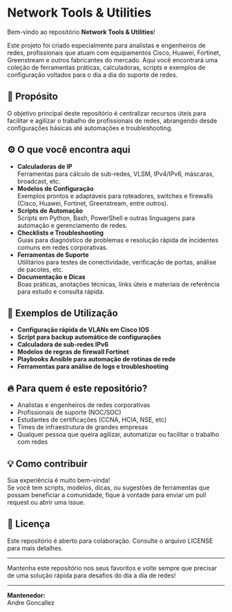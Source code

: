 # Network Tools & Utilities

Bem-vindo ao repositório **Network Tools & Utilities**!

Este projeto foi criado especialmente para analistas e engenheiros de redes, profissionais que atuam com equipamentos Cisco, Huawei, Fortinet, Greenstream e outros fabricantes do mercado. Aqui você encontrará uma coleção de ferramentas práticas, calculadoras, scripts e exemplos de configuração voltados para o dia a dia do suporte de redes.

## 🚀 Propósito

O objetivo principal deste repositório é centralizar recursos úteis para facilitar e agilizar o trabalho de profissionais de redes, abrangendo desde configurações básicas até automações e troubleshooting.

## ⚙️ O que você encontra aqui

- **Calculadoras de IP**  
  Ferramentas para cálculo de sub-redes, VLSM, IPv4/IPv6, máscaras, broadcast, etc.
- **Modelos de Configuração**  
  Exemplos prontos e adaptáveis para roteadores, switches e firewalls (Cisco, Huawei, Fortinet, Greenstream, entre outros).
- **Scripts de Automação**  
  Scripts em Python, Bash, PowerShell e outras linguagens para automação e gerenciamento de redes.
- **Checklists e Troubleshooting**  
  Guias para diagnóstico de problemas e resolução rápida de incidentes comuns em redes corporativas.
- **Ferramentas de Suporte**  
  Utilitários para testes de conectividade, verificação de portas, análise de pacotes, etc.
- **Documentação e Dicas**  
  Boas práticas, anotações técnicas, links úteis e materiais de referência para estudo e consulta rápida.

## 🧰 Exemplos de Utilização

- **Configuração rápida de VLANs em Cisco IOS**
- **Script para backup automático de configurações**
- **Calculadora de sub-redes IPv6**
- **Modelos de regras de firewall Fortinet**
- **Playbooks Ansible para automação de rotinas de rede**
- **Ferramentas para análise de logs e troubleshooting**

## 🔥 Para quem é este repositório?

- Analistas e engenheiros de redes corporativas
- Profissionais de suporte (NOC/SOC)
- Estudantes de certificações (CCNA, HCIA, NSE, etc)
- Times de infraestrutura de grandes empresas
- Qualquer pessoa que queira agilizar, automatizar ou facilitar o trabalho com redes

## 💡 Como contribuir

Sua experiência é muito bem-vinda!  
Se você tem scripts, modelos, dicas, ou sugestões de ferramentas que possam beneficiar a comunidade, fique à vontade para enviar um pull request ou abrir uma issue.

## 📝 Licença

Este repositório é aberto para colaboração. Consulte o arquivo LICENSE para mais detalhes.

---

Mantenha este repositório nos seus favoritos e volte sempre que precisar de uma solução rápida para desafios do dia a dia de redes!

---

**Mantenedor:**  
Andre Goncallez  
